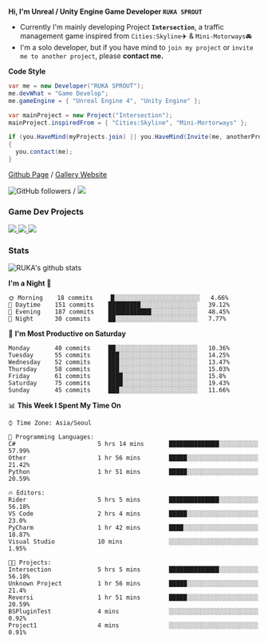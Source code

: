 **Hi, I'm Unreal / Unity Engine Game Developer `RUKA SPROUT`**

- Currently I'm mainly developing Project **`Intersection`**, a traffic management game inspired from `Cities:Skyline`✈️ & `Mini-Motorways`🚘
- I'm a solo developer, but if you have mind to `join my project` or `invite me to another project`, please **contact me.**

**Code Style**

```csharp
var me = new Developer("RUKA SPROUT");
me.devWhat = "Game Develop";
me.gameEngine = { "Unreal Engine 4", "Unity Engine" };
```

```csharp
var mainProject = new Project("Intersection");
mainProject.inspiredFrom = { "Cities:Skyline", "Mini-Mortorways" };

if (you.HaveMind(myProjects.join) || you.HaveMind(Invite(me, anotherProject)))
{
  you.contact(me);
}
```

[Github Page](https://lutca1320.github.io/) / [Gallery Website](https://rukasp.xyz/)

![GitHub followers](https://img.shields.io/github/followers/lutca1320?label=Follow&style=social) / [![](https://img.shields.io/badge/Gmail-lutca1320%40gmail.com-blue)](mailto:lutca1320@gmail.com)

### Game Dev Projects

<a href="https://github.com/lutca1320/Intersection">
  <img src="https://github-readme-stats.vercel.app/api/pin/?username=lutca1320&repo=Intersection" />
</a>
<a href="https://github.com/lutca1320/Reversi">
  <img src="https://github-readme-stats.vercel.app/api/pin/?username=lutca1320&repo=Reversi" />
</a>
<a href="https://github.com/lutca1320/Together">
  <img src="https://github-readme-stats.vercel.app/api/pin/?username=lutca1320&repo=Together" />
</a>


### Stats

![RUKA's github stats](https://github-readme-stats.vercel.app/api?username=lutca1320&show_icons=true&include_all_commits=true&count_private=true&hide=contribs,prs)

<!--START_SECTION:waka-->
**I'm a Night 🦉** 

```text
🌞 Morning    18 commits     █░░░░░░░░░░░░░░░░░░░░░░░░   4.66% 
🌆 Daytime    151 commits    █████████░░░░░░░░░░░░░░░░   39.12% 
🌃 Evening    187 commits    ████████████░░░░░░░░░░░░░   48.45% 
🌙 Night      30 commits     ██░░░░░░░░░░░░░░░░░░░░░░░   7.77%

```
📅 **I'm Most Productive on Saturday** 

```text
Monday       40 commits     ██░░░░░░░░░░░░░░░░░░░░░░░   10.36% 
Tuesday      55 commits     ███░░░░░░░░░░░░░░░░░░░░░░   14.25% 
Wednesday    52 commits     ███░░░░░░░░░░░░░░░░░░░░░░   13.47% 
Thursday     58 commits     ███░░░░░░░░░░░░░░░░░░░░░░   15.03% 
Friday       61 commits     ████░░░░░░░░░░░░░░░░░░░░░   15.8% 
Saturday     75 commits     ████░░░░░░░░░░░░░░░░░░░░░   19.43% 
Sunday       45 commits     ███░░░░░░░░░░░░░░░░░░░░░░   11.66%

```


📊 **This Week I Spent My Time On** 

```text
⌚︎ Time Zone: Asia/Seoul

💬 Programming Languages: 
C#                       5 hrs 14 mins       ██████████████░░░░░░░░░░░   57.99% 
Other                    1 hr 56 mins        █████░░░░░░░░░░░░░░░░░░░░   21.42% 
Python                   1 hr 51 mins        █████░░░░░░░░░░░░░░░░░░░░   20.59%

🔥 Editors: 
Rider                    5 hrs 5 mins        ██████████████░░░░░░░░░░░   56.18% 
VS Code                  2 hrs 4 mins        █████░░░░░░░░░░░░░░░░░░░░   23.0% 
PyCharm                  1 hr 42 mins        ████░░░░░░░░░░░░░░░░░░░░░   18.87% 
Visual Studio            10 mins             ░░░░░░░░░░░░░░░░░░░░░░░░░   1.95%

🐱‍💻 Projects: 
Intersection             5 hrs 5 mins        ██████████████░░░░░░░░░░░   56.18% 
Unknown Project          1 hr 56 mins        █████░░░░░░░░░░░░░░░░░░░░   21.4% 
Reversi                  1 hr 51 mins        █████░░░░░░░░░░░░░░░░░░░░   20.59% 
BSPluginTest             4 mins              ░░░░░░░░░░░░░░░░░░░░░░░░░   0.92% 
Project1                 4 mins              ░░░░░░░░░░░░░░░░░░░░░░░░░   0.91%

```


<!--END_SECTION:waka-->
